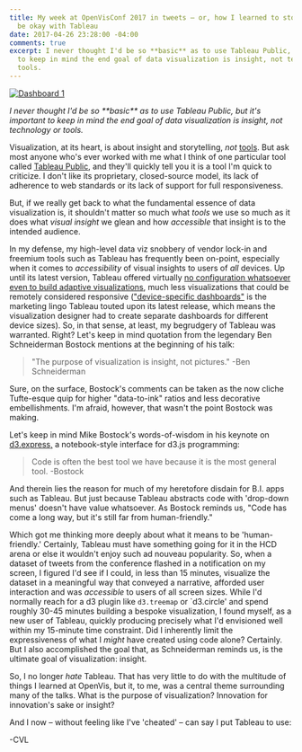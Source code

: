 ```yaml
---
title: My week at OpenVisConf 2017 in tweets – or, how I learned to stop hating and
  be okay with Tableau
date: 2017-04-26 23:28:00 -04:00
comments: true
excerpt: I never thought I'd be so **basic** as to use Tableau Public, but it's important
  to keep in mind the end goal of data visualization is insight, not technology or
  tools.
---
```


<p><div class='tableauPlaceholder' id='viz1495814399289' style='position: relative'><noscript><a href='#'><img alt='Dashboard 1 ' src='https:&#47;&#47;public.tableau.com&#47;static&#47;images&#47;Op&#47;OpenVis2017ConferenceTweets&#47;Dashboard1&#47;1_rss.png' style='border: none' /></a></noscript><object class='tableauViz'  style='display:none;'><param name='host_url' value='https%3A%2F%2Fpublic.tableau.com%2F' /> <param name='site_root' value='' /><param name='name' value='OpenVis2017ConferenceTweets&#47;Dashboard1' /><param name='tabs' value='no' /><param name='toolbar' value='yes' /><param name='static_image' value='https:&#47;&#47;public.tableau.com&#47;static&#47;images&#47;Op&#47;OpenVis2017ConferenceTweets&#47;Dashboard1&#47;1.png' /> <param name='animate_transition' value='yes' /><param name='display_static_image' value='yes' /><param name='display_spinner' value='yes' /><param name='display_overlay' value='yes' /><param name='display_count' value='yes' /></object></div>                <script type='text/javascript'>                    var divElement = document.getElementById('viz1495814399289');                    var vizElement = divElement.getElementsByTagName('object')[0];                    if ( divElement.offsetWidth > 800 ) { vizElement.style.minWidth='324px';vizElement.style.maxWidth='654px';vizElement.style.width='100%';vizElement.style.minHeight='629px';vizElement.style.maxHeight='929px';vizElement.style.height=(divElement.offsetWidth*0.75)+'px';} else if ( divElement.offsetWidth > 500 ) { vizElement.style.minWidth='324px';vizElement.style.maxWidth='654px';vizElement.style.width='100%';vizElement.style.minHeight='629px';vizElement.style.maxHeight='929px';vizElement.style.height=(divElement.offsetWidth*0.75)+'px';} else { vizElement.style.minWidth='324px';vizElement.style.maxWidth='654px';vizElement.style.width='100%';vizElement.style.minHeight='629px';vizElement.style.maxHeight='929px';vizElement.style.height=(divElement.offsetWidth*1.77)+'px';}                     var scriptElement = document.createElement('script');                    scriptElement.src = 'https://public.tableau.com/javascripts/api/viz_v1.js';                    vizElement.parentNode.insertBefore(scriptElement, vizElement);                </script></p>
<p>
<em>I never thought I'd be so **basic** as to use Tableau Public, but it's important to keep in mind the end goal of data visualization is insight, not technology or tools.</em></p>

<p>Visualization, at its heart, is about insight and storytelling, <em>not</em> <a href="http://dataviz.tools">tools</a>. But ask most anyone who's ever worked with me what I think of one particular tool called <a href="http://public.tableau.com">Tableau Public</a>, and they'll quickly tell you it is a tool I'm quick to criticize. I don't like its proprietary, closed-source model, its lack of adherence to web standards or its lack of support for full responsiveness.</p>

<p>But, if we really get back to what the fundamental essence of data visualization is, it shouldn't matter so much what <em>tools</em> we use so much as it does what <em>visual insight</em> we glean and how <em>accessible</em> that insight is to the intended audience.</p> 

In my defense, my high-level data viz snobbery of vendor lock-in and freemium tools such as Tableau has frequently been on-point, especially when it comes to <em>accessibility</em> of visual insights to users of <em>all</em> devices. Up until its latest version, Tableau offered virtually <a href="https://cmtoomey.github.io/responsive/2015/11/18/responsiveresponse.html">no configuration whatsoever even to build adaptive visualizations</a>, much less visualizations that could be remotely considered responsive (<a href="https://www.tableau.com/about/blog/2016/8/tips-designing-device-specific-dashboards-make-everyone-happy-57548">"device-specific dashboards"</a> is the marketing lingo Tableau touted upon its latest release, which means the visualization designer had to create separate dashboards for different device sizes). So, in that sense, at least, my begrudgery of Tableau was warranted. Right? Let's keep in mind quotation from the legendary Ben Schneiderman Bostock mentions at the beginning of his talk:

> "The purpose of visualization is insight, not pictures." -Ben Schneiderman

Sure, on the surface, Bostock's comments can be taken as the now cliche Tufte-esque quip for higher "data-to-ink" ratios and less decorative embellishments. I'm afraid, however, that wasn't the point Bostock was making.

Let's keep in mind Mike Bostock's words-of-wisdom in his keynote on <a href="http://d3.express">d3.express,</a> a notebook-style interface for d3.js programming: 

> Code is often the best tool we have because it is the most general tool. -Bostock

And therein lies the reason for much of my heretofore disdain for B.I. apps such as Tableau. But just because Tableau abstracts code with 'drop-down menus' doesn't have value whatsoever. As Bostock reminds us, "Code has come a long way, but it's still far from human-friendly."

Which got me thinking more deeply about what it means to be 'human-friendly.' Certainly, Tableau must have something going for it in the HCD arena or else it wouldn't enjoy such ad nouveau popularity. So, when a dataset of tweets from the conference flashed in a notification on my screen, I figured I'd see if I could, in less than 15 minutes, visualize the dataset in a meaningful way that conveyed a narrative, afforded user interaction and was <em>accessible</em> to users of all screen sizes. While I'd normally reach for a d3 plugin like `d3.treemap` or `d3.circle' and spend roughly 30-45 minutes building a bespoke visualization, I found myself, as a new user of Tableau, quickly producing precisely what I'd envisioned well within my 15-minute time constraint. Did I inherently limit the expressiveness of what I <em>might</em> have created using code alone? Certainly. But I also accomplished the goal that, as Schneiderman reminds us, is the ultimate goal of visualization: insight.

So, I no longer <em>hate</em> Tableau. That has very little to do with the multitude of things I learned at OpenVis, but it, to me, was a central theme surrounding many of the talks. What is the purpose of visualization? Innovation for innovation's sake or insight?

And I now – without feeling like I've 'cheated' – can say I put Tableau to use:


-CVL
